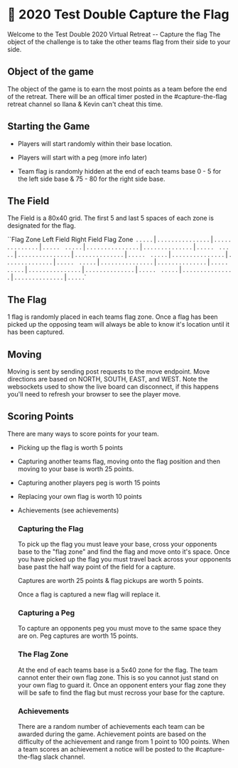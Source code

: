# 💚 2020 Test Double Capture the Flag

Welcome to the Test Double 2020 Virtual Retreat -- Capture the flag
The object of the challenge is to take the other teams flag from their side to your side. 

## Object of the game

The object of the game is to earn the most points as a team before the end of the retreat. There will be an offical timer posted in the #capture-the-flag retreat channel so Ilana & Kevin can't cheat this time. 

## Starting the Game

* Players will start randomly within their base location. 

* Players will start with a peg (more info later)

* Team flag is randomly hidden at the end of each teams base 0 - 5 for the left side base & 75 - 80 for the right side base.

  

## The Field

The Field is a 80x40 grid. The first 5 and last 5 spaces of each zone is designated for the flag. 

``Flag Zone          Left Field                        Right Field         Flag Zone`
`. . . . . | . . . . . . . . . . . . . . . | . . . . . . . . . . . . . . | . . . . .` 
`. . . . . | . . . . . . . . . . . . . . . | . . . . . . . . . . . . . . | . . . . .` 
`. . . . . | . . . . . . . . . . . . . . . | . . . . . . . . . . . . . . | . . . . .` 
`. . . . . | . . . . . . . . . . . . . . . | . . . . . . . . . . . . . . | . . . . .` 
`. . . . . | . . . . . . . . . . . . . . . | . . . . . . . . . . . . . . | . . . . .` 
`. . . . . | . . . . . . . . . . . . . . . | . . . . . . . . . . . . . . | . . . . .` 
`. . . . . | . . . . . . . . . . . . . . . | . . . . . . . . . . . . . . | . . . . .` 

## The Flag

1 flag is randomly placed in each teams flag zone.  Once a flag has been picked up the opposing team will always be able to know it's location until it has been captured.  

## Moving

Moving is sent by sending post requests to the move endpoint. Move directions are based on NORTH, SOUTH, EAST, and WEST. Note the websockets used to show the live board can disconnect, if this happens you'll need to refresh your browser to see the player move.



## Scoring Points

There are many ways to score points for your team. 

* Picking up the flag is worth 5 points

* Capturing another teams flag, moving onto the flag position and then moving to your base is worth 25 points. 

* Capturing another players peg is worth 15 points 

* Replacing your own flag is worth 10 points

* Achievements (see achievements)

  

  ### Capturing the Flag

  To pick up the flag you must leave your base, cross your opponents base to the "flag zone" and find the flag and move onto it's space. Once you have picked up the flag you must travel back across your opponents base past the half way point of the field for a capture.  

  

  Captures are worth 25 points & flag pickups are worth 5 points.  

  

  Once a flag is captured a new flag will replace it.

  

  ### Capturing a Peg

  To capture an opponents peg you must move to the same space they are on. Peg captures are worth 15 points. 

  

  ### The Flag Zone

  At the end of each teams base is a 5x40 zone for the flag.  The team cannot enter their own flag zone. This is so you cannot just stand on your own flag to guard it. Once an opponent enters your flag zone they will be safe to find the flag but must recross your base for the capture. 

  

  ### Achievements

  There are a random number of achievements each team can be awarded during the game.  Achievement points are based on the difficulty of the achievement and range from 1 point to 100 points. When a team scores an achievement a notice will be posted to the #capture-the-flag slack channel. 